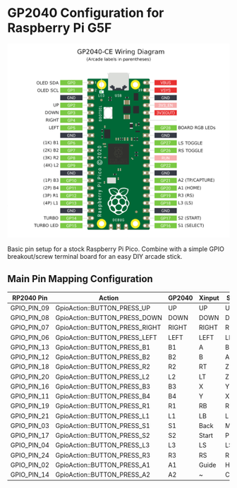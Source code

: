 # GP2040 Configuration for Raspberry Pi G5F

![Pin Mapping](assets/PinMapping.png)

Basic pin setup for a stock Raspberry Pi Pico. Combine with a simple GPIO breakout/screw terminal board for an easy DIY arcade stick.

## Main Pin Mapping Configuration

| RP2040 Pin | Action                        | GP2040 | Xinput | Switch | PS3/4/5  | Dinput | Arcade |
|------------|-------------------------------|--------|--------|--------|----------|--------|--------|
| GPIO_PIN_09| GpioAction::BUTTON_PRESS_UP   | UP     | UP     | UP      | UP      | UP     | UP     |
| GPIO_PIN_08| GpioAction::BUTTON_PRESS_DOWN | DOWN   | DOWN   | DOWN    | DOWN    | DOWN   | DOWN   |
| GPIO_PIN_07| GpioAction::BUTTON_PRESS_RIGHT| RIGHT  | RIGHT  | RIGHT   | RIGHT   | RIGHT  | RIGHT  |
| GPIO_PIN_06| GpioAction::BUTTON_PRESS_LEFT | LEFT   | LEFT   | LEFT    | LEFT    | LEFT   | LEFT   |
| GPIO_PIN_13| GpioAction::BUTTON_PRESS_B1   | B1     | A      | B       | Cross   | 2      | K1     |
| GPIO_PIN_12| GpioAction::BUTTON_PRESS_B2   | B2     | B      | A       | Circle  | 3      | K2     |
| GPIO_PIN_18| GpioAction::BUTTON_PRESS_R2   | R2     | RT     | ZR      | R2      | 8      | K3     |
| GPIO_PIN_20| GpioAction::BUTTON_PRESS_L2   | L2     | LT     | ZL      | L2      | 7      | K4     |
| GPIO_PIN_16| GpioAction::BUTTON_PRESS_B3   | B3     | X      | Y       | Square  | 1      | P1     |
| GPIO_PIN_11| GpioAction::BUTTON_PRESS_B4   | B4     | Y      | X       | Triangle| 4      | P2     |
| GPIO_PIN_19| GpioAction::BUTTON_PRESS_R1   | R1     | RB     | R       | R1      | 6      | P3     |
| GPIO_PIN_21| GpioAction::BUTTON_PRESS_L1   | L1     | LB     | L       | L1      | 5      | P4     |
| GPIO_PIN_03| GpioAction::BUTTON_PRESS_S1   | S1     | Back   | Minus   | Select  | 9      | Coin   |
| GPIO_PIN_17| GpioAction::BUTTON_PRESS_S2   | S2     | Start  | Plus    | Start   | 10     | Start  |
| GPIO_PIN_04| GpioAction::BUTTON_PRESS_L3   | L3     | LS     | LS      | L3      | 11     | LS     |
| GPIO_PIN_24| GpioAction::BUTTON_PRESS_R3   | R3     | RS     | RS      | R3      | 12     | RS     |
| GPIO_PIN_02| GpioAction::BUTTON_PRESS_A1   | A1     | Guide  | Home    | PS      | 13     | ~      |
| GPIO_PIN_14| GpioAction::BUTTON_PRESS_A2   | A2     | ~      | Capture | ~       | 14     | ~      |